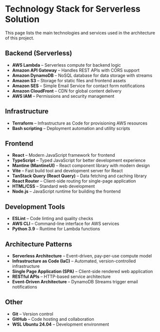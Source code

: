 # Technology Stack for Serverless Solution

This page lists the main technologies and services used in the architecture of this project.

## Backend (Serverless)

- **AWS Lambda** – Serverless compute for backend logic
- **Amazon API Gateway** – Handles REST APIs with CORS support
- **Amazon DynamoDB** – NoSQL database for data storage with streams
- **Amazon S3** – Storage for static files and frontend assets
- **Amazon SES** – Simple Email Service for contact form notifications
- **Amazon CloudFront** – CDN for global content delivery
- **AWS IAM** – Permissions and security management

## Infrastructure

- **Terraform** – Infrastructure as Code for provisioning AWS resources
- **Bash scripting** – Deployment automation and utility scripts

## Frontend

- **React** – Modern JavaScript framework for frontend
- **TypeScript** – Typed JavaScript for better development experience
- **Mantine (MantineUI)** – React component library with modern design
- **Vite** – Fast build tool and development server for React
- **TanStack Query (React Query)** – Data fetching and caching library
- **React Router** – Client-side routing for single-page application
- **HTML/CSS** – Standard web development
- **Node.js** – JavaScript runtime for building the frontend

## Development Tools

- **ESLint** – Code linting and quality checks
- **AWS CLI** – Command-line interface for AWS services
- **Python 3.9** – Runtime for Lambda functions

## Architecture Patterns

- **Serverless Architecture** – Event-driven, pay-per-use compute model
- **Infrastructure as Code (IaC)** – Automated, version-controlled infrastructure
- **Single Page Application (SPA)** – Client-side rendered web application
- **RESTful APIs** – HTTP-based service architecture
- **Event-Driven Architecture** – DynamoDB Streams trigger email notifications

## Other

- **Git** – Version control
- **GitHub** – Code hosting and collaboration
- **WSL Ubuntu 24.04** – Development environment
